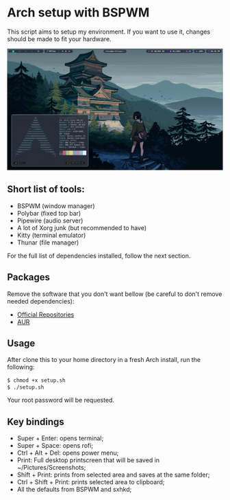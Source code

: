 # Arch setup with BSPWM

This script aims to setup my environment. If you want to use it, changes should be made to fit your hardware. 

![plot](screenshot.png?raw=true)

## Short list of tools:
- BSPWM (window manager)
- Polybar (fixed top bar)
- Pipewire (audio server)
- A lot of Xorg junk (but recommended to have)
- Kitty (terminal emulator)
- Thunar (file manager)

For the full list of dependencies installed, follow the next section.

## Packages

Remove the software that you don't want bellow (be careful to don't remove needed dependencies):

- [Official Repositories](./pacman-packages-list.txt)
- [AUR](./yay-packages-list.txt)

## Usage

After clone this to your home directory in a fresh Arch install, run the following:

```
$ chmod +x setup.sh
$ ./setup.sh
```

Your root password will be requested.

## Key bindings
- Super + Enter: opens terminal;
- Super + Space: opens rofi;
- Ctrl + Alt + Del: opens power menu;
- Print: Full desktop printscreen that will be saved in ~/Pictures/Screenshots;
- Shift + Print: prints from selected area and saves at the same folder;
- Ctrl + Shift + Print: prints selected area to clipboard;
- All the defaults from BSPWM and sxhkd;
